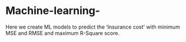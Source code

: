 # Machine-learning-
Here we create ML models to predict the ‘Insurance cost’ with minimum MSE and RMSE and maximum R-Square score. 
